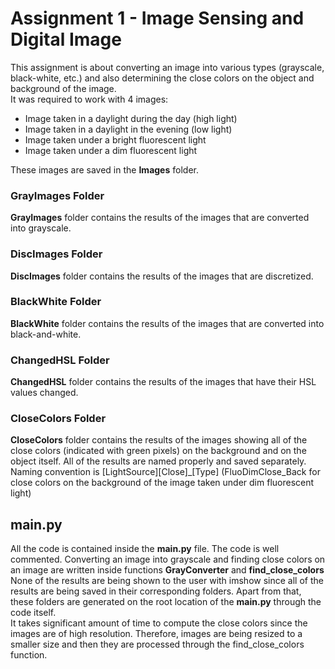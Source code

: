 # Assignment 1 - Image Sensing and Digital Image

This assignment is about converting an image into various types (grayscale, black-white, etc.) and also determining the close colors on the object
and background of the image.  
It was required to work with 4 images:  
  * Image taken in a daylight during the day (high light)
  * Image taken in a daylight in the evening (low light)
  * Image taken under a bright fluorescent light
  * Image taken under a dim fluorescent light  
  
These images are saved in the **Images** folder.  
### GrayImages Folder 
**GrayImages** folder contains the results of the images that are converted into grayscale.  
### DiscImages Folder 
**DiscImages** folder contains the results of the images that are discretized.  
### BlackWhite Folder 
**BlackWhite** folder contains the results of the images that are converted into black-and-white.  
### ChangedHSL Folder 
**ChangedHSL** folder contains the results of the images that have their HSL values changed.  
### CloseColors Folder 
**CloseColors** folder contains the results of the images showing all of the close colors (indicated with green pixels) on the background and
on the object itself. All of the results are named properly and saved separately. Naming convention is [LightSource][Close]_[Type]
(FluoDimClose_Back for close colors on the background of the image taken under dim fluorescent light)  

## main.py
All the code is contained inside the **main.py** file. The code is well commented. Converting an image into grayscale and finding close colors on
an image are written inside functions **GrayConverter** and **find_close_colors**  
None of the results are being shown to the user with imshow since all of the results are being saved in their corresponding folders. Apart from that,
these folders are generated on the root location of the **main.py** through the code itself.  
It takes significant amount of time to compute the close colors since the images are of high resolution. Therefore,
images are being resized to a smaller size and then they are processed through the find_close_colors function.
